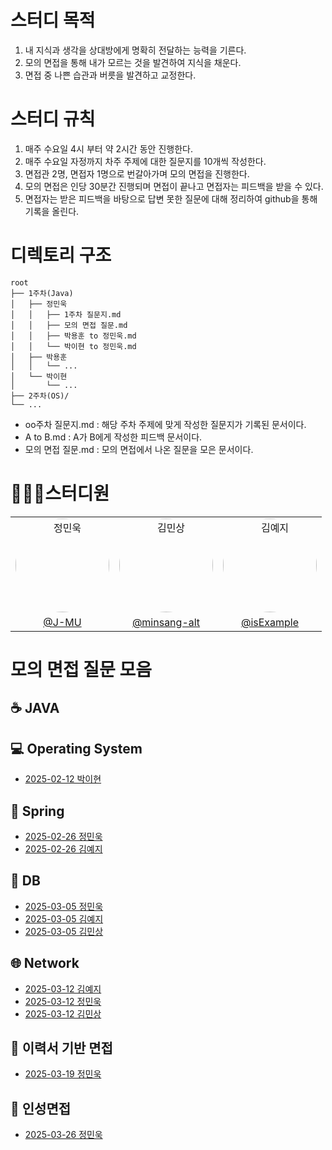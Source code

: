 # 스터디 목적
1. 내 지식과 생각을 상대방에게 명확히 전달하는 능력을 기른다.
2. 모의 면접을 통해 내가 모르는 것을 발견하여 지식을 채운다.
3. 면접 중 나쁜 습관과 버릇을 발견하고 교정한다.

# 스터디 규칙
1. 매주 수요일 4시 부터 약 2시간 동안 진행한다.
2. 매주 수요일 자정까지 차주 주제에 대한 질문지를 10개씩 작성한다.
3. 면접관 2명, 면접자 1명으로 번갈아가며 모의 면접을 진행한다.
4. 모의 면접은 인당 30분간 진행되며 면접이 끝나고 면접자는 피드백을 받을 수 있다.
5. 면접자는 받은 피드백을 바탕으로 답변 못한 질문에 대해 정리하여 github을 통해 기록을 올린다.

# 디렉토리 구조
```
root                                 
├── 1주차(Java)
│   ├── 정민욱
│   │   ├── 1주차 질문지.md
│   │   ├── 모의 면접 질문.md
│   │   ├── 박용훈 to 정민욱.md
│   │   └── 박이현 to 정민욱.md
│   ├── 박용훈
│   │   └── ...
│   └── 박이현
│       └── ...
├── 2주차(OS)/
└── ...
```


- oo주차 질문지.md   : 해당 주차 주제에 맞게 작성한 질문지가 기록된 문서이다.
- A to B.md         : A가 B에게 작성한 피드백 문서이다.
- 모의 면접 질문.md : 모의 면접에서 나온 질문을 모은 문서이다.

# 👨🏻‍💻스터디원
|   |   |   |
|---|---|---|
| <div align="center"><a href="https://github.com/J-MU"><img src="https://avatars.githubusercontent.com/u/46997074?v=4" alt="정민욱" style="border-radius: 50%; width: 150px; height: 150px;" /></a></div> | <div align="center"><a href="https://github.com/minsang-alt"><img src="https://avatars.githubusercontent.com/u/82764703?v=4" alt="김민상" style="border-radius: 50%; width: 150px; height: 150px;" /></a></div> | <div align="center"><a href="https://github.com/isExample"><img src="https://avatars.githubusercontent.com/u/93423346?v=4" alt="김예지" style="border-radius: 50%; width: 150px; height: 150px;" /></a></div> |
| <div align="center">[@J-MU](https://github.com/J-MU)</div> | <div align="center">[@minsang-alt](https://github.com/minsang-alt)</div> | <div align="center">[@isExample](https://github.com/isExample)</div> |



# 모의 면접 질문 모음
## ☕ JAVA
## 💻 Operating System
- [2025-02-12 박이현](2주차(OS)/박이현/모의%20면접%20질문.md)
## :leaves: Spring
- [2025-02-26 정민욱](3주차(Spring)/정민욱/모의%20면접%20질문.md)
- [2025-02-26 김예지](3주차(Spring)/김예지/모의%20면접%20질문.md)
## 💾 DB
- [2025-03-05 정민욱](4주차(Database)/정민욱/모의%20면접%20질문.md)
- [2025-03-05 김예지](4주차(Database)/김예지/모의%20면접%20질문.md)
- [2025-03-05 김민상](4주차(Database)/김민상/모의%20면접%20질문.md)
## 🌐 Network
- [2025-03-12 김예지](5주차(Network)/김예지/모의%20면접%20질문.md)
- [2025-03-12 정민욱](5주차(Network)/정민욱/모의%20면접%20질문.md)
- [2025-03-12 김민상](5주차(Network)/김민상/모의%20면접%20질문.md)

## 📝 이력서 기반 면접
- [2025-03-19 정민욱](6주차(Resume)/정민욱/모의%20면접%20질문.md)

## 👥 인성면접
- [2025-03-26 정민욱](7주차(인성면접)/정민욱/모의%20면접%20질문.md)

</br>

